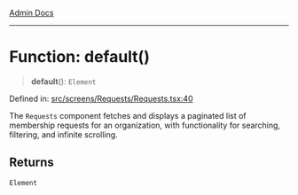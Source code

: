 [Admin Docs](/)

***

# Function: default()

> **default**(): `Element`

Defined in: [src/screens/Requests/Requests.tsx:40](https://github.com/PalisadoesFoundation/talawa-admin/blob/main/src/screens/Requests/Requests.tsx#L40)

The `Requests` component fetches and displays a paginated list of membership requests
for an organization, with functionality for searching, filtering, and infinite scrolling.

## Returns

`Element`
